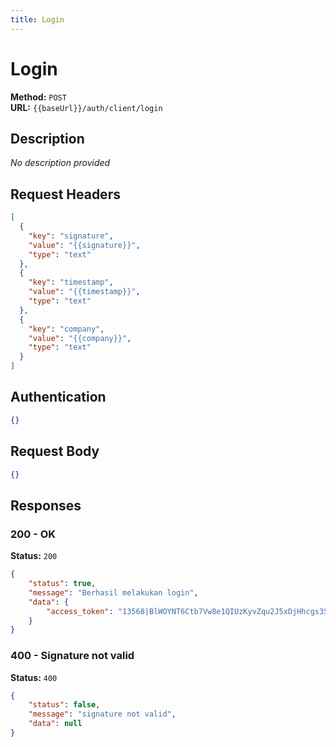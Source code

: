 ```yaml
---
title: Login
---
```


# Login

**Method:** `POST`  
**URL:** `{{baseUrl}}/auth/client/login`

## Description
_No description provided_

## Request Headers
```json
[
  {
    "key": "signature",
    "value": "{{signature}}",
    "type": "text"
  },
  {
    "key": "timestamp",
    "value": "{{timestamp}}",
    "type": "text"
  },
  {
    "key": "company",
    "value": "{{company}}",
    "type": "text"
  }
]
```

## Authentication
```json
{}
```

## Request Body
```json
{}
```

## Responses
### 200 - OK

**Status:** `200`

```json
{
    "status": true,
    "message": "Berhasil melakukan login",
    "data": {
        "access_token": "13568|BlWOYNT6Ctb7Vw8e1QIUzKyvZqu2J5xDjHhcgs3S"
    }
}
```

### 400 - Signature not valid

**Status:** `400`

```json
{
    "status": false,
    "message": "signature not valid",
    "data": null
}
```

